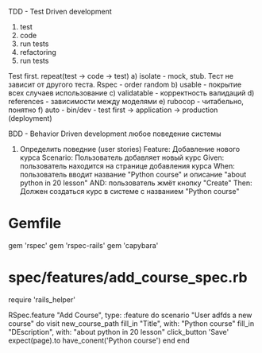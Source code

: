 TDD - Test Driven development

1. test
2. code
3. run tests
4. refactoring
5. run tests

Test first. repeat(test -> code -> test)
a) isolate - mock, stub. Тест не зависит от другого теста. Rspec - order random
b) usable - покрытие всех случаев использование
c) validatable - корректность валидаций
d) references - зависимости между моделями
e) rubocop - читабельно, понятно
f) auto - bin/dev - test first -> application -> production (deployment)

BDD - Behavior Driven development
любое поведение системы

1. Определить поведние (user stories)
Feature: Добавление нового курса
  Scenario: Пользователь добавляет новый курс
    Given: пользователь находится на странице добавления курса
    When: пользователь вводит название "Python course" и описание "about python in 20 lesson"
    AND: пользователь жмёт кнопку "Create"
    Then: Должен создаться курс в системе с названием "Python course"

# Gemfile
gem 'rspec'
gem 'rspec-rails'
gem 'capybara'

# spec/features/add_course_spec.rb
require 'rails_helper'

RSpec.feature "Add Course", type: :feature do
  scenario "User adfds a new course" do
    visit new_course_path
    fill_in "Title", with: "Python course"
    fill_in "DEscription", with: "about python in 20 lesson"
    click_button 'Save'
    expect(page).to have_conent('Python course')
  end
end
